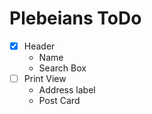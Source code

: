 # Plebeians ToDo

* [x] Header
    - Name
    - Search Box
* [ ] Print View
    - Address label
    - Post Card
